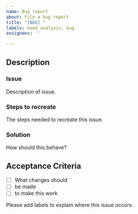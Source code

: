 ```yaml
---
name: Bug report
about: File a bug report
title: "[BUG] "
labels: need analysis, bug
assignees: ''

---
```


## Description 

### Issue

Description of issue.

### Steps to recreate

The steps needed to recreate this issue.

### Solution

How should this behave? 

## Acceptance Criteria
- [ ] What changes should 
- [ ] be made
- [ ] to make this work

Please add labels to explain where this issue occurs
